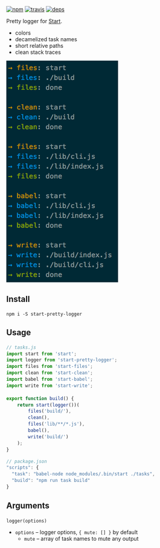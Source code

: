 [![npm](https://img.shields.io/npm/v/start-pretty-logger.svg?style=flat-square)](https://www.npmjs.com/package/start-pretty-logger)
[![travis](http://img.shields.io/travis/start-runner/pretty-logger.svg?style=flat-square)](https://travis-ci.org/start-runner/pretty-logger)
[![deps](https://img.shields.io/gemnasium/start-runner/pretty-logger.svg?style=flat-square)](https://gemnasium.com/start-runner/pretty-logger)

Pretty logger for [Start](https://github.com/start-runner/start).

* colors
* decamelized task names
* short relative paths
* clean stack traces

![screenshot](screenshot.png)

## Install

```
npm i -S start-pretty-logger
```

## Usage

```js
// tasks.js
import start from 'start';
import logger from 'start-pretty-logger';
import files from 'start-files';
import clean from 'start-clean';
import babel from 'start-babel';
import write from 'start-write';

export function build() {
    return start(logger())(
        files('build/'),
        clean(),
        files('lib/**/*.js'),
        babel(),
        write('build/')
    );
}
```

```js
// package.json
"scripts": {
  "task": "babel-node node_modules/.bin/start ./tasks",
  "build": "npm run task build"
}
```

## Arguments

`logger(options)`

* `options` – logger options, `{ mute: [] }` by default
  * `mute` – array of task names to mute any output
